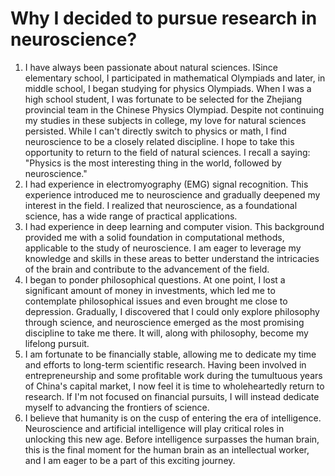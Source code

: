 # Why I decided to pursue research in neuroscience?

1. I have always been passionate about natural sciences. ISince elementary school, I participated in mathematical Olympiads and later, in middle school, I began studying for physics Olympiads. When I was a high school student, I was fortunate to be selected for the Zhejiang provincial team in the Chinese Physics Olympiad. Despite not continuing my studies in these subjects in college, my love for natural sciences persisted. While I can't directly switch to physics or math, I find neuroscience to be a closely related discipline. I hope to take this opportunity to return to the field of natural sciences. I recall a saying: "Physics is the most interesting thing in the world, followed by neuroscience."
2. I had experience in electromyography (EMG) signal recognition. This experience introduced me to neuroscience and gradually deepened my interest in the field. I realized that neuroscience, as a foundational science, has a wide range of practical applications.
3. I had experience in deep learning and computer vision. This background provided me with a solid foundation in computational methods, applicable to the study of neuroscience. I am eager to leverage my knowledge and skills in these areas to better understand the intricacies of the brain and contribute to the advancement of the field.
4. I began to ponder philosophical questions. At one point, I lost a significant amount of money in investments, which led me to contemplate philosophical issues and even brought me close to depression. Gradually, I discovered that I could only explore philosophy through science, and neuroscience emerged as the most promising discipline to take me there. It will, along with philosophy, become my lifelong pursuit.
5. I am fortunate to be financially stable, allowing me to dedicate my time and efforts to long-term scientific research. Having been involved in entrepreneurship and some profitable work during the tumultuous years of China's capital market, I now feel it is time to wholeheartedly return to research. If I'm not focused on financial pursuits, I will instead dedicate myself to advancing the frontiers of science.
6. I believe that humanity is on the cusp of entering the era of intelligence. Neuroscience and artificial intelligence will play critical roles in unlocking this new age. Before intelligence surpasses the human brain, this is the final moment for the human brain as an intellectual worker, and I am eager to be a part of this exciting journey.